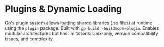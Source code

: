 # Plugins & Dynamic Loading

Go's plugin system allows loading shared libraries (.so files) at runtime using the `plugin` package. Built with `go build -buildmode=plugin`. Enables modular architectures but has limitations: Unix-only, version compatibility issues, and complexity.